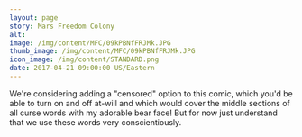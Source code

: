 ```yaml
---
layout: page
story: Mars Freedom Colony
alt:
image: /img/content/MFC/09kPBNfFRJMk.JPG
thumb_image: /img/content/MFC/09kPBNfFRJMk.JPG
icon_image: /img/content/STANDARD.png
date: 2017-04-21 09:00:00 US/Eastern
---
```

We're considering adding a "censored" option to this comic, which you'd be able to turn on and off at-will and which would cover the middle sections of all curse words with my adorable bear face! But for now just understand that we use these words very conscientiously. 

